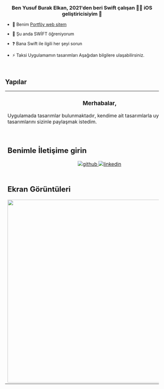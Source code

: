 


### <div align="center">Ben Yusuf Burak Elkan, 2021'den beri Swift çalışan 👨‍💻 iOS geliştiricisiyim 🚀</div>  
  

- 🔭 Benim [Portföy web sitem](https://yusufburakelkann.blogspot.com/)  
  

- 🌱 Şu anda SWİFT öğreniyorum  
  

- ❓ Bana Swift ile ilgili her şeyi sorun  
  

- ⚡ Taksi  Uygulamamın tasarımları Aşağıdan bilgilere ulaşabilirsiniz.  
  

<br/>  


## Yapılar
<table><tr><td valign="top" width="33%">



### <div align="center">Merhabalar,

Uygulamada tasarımlar bulunmaktadır, kendime ait tasarımlarla uygulamamın tasarımlarını sizinle paylaşmak istedim.

 

<br/>  


## Benimle İletişime girin 
<div align="center">
<a href="https://github.com/burakelkan" target="_blank">
<img src=https://img.shields.io/badge/github-%2324292e.svg?&style=for-the-badge&logo=github&logoColor=white alt=github style="margin-bottom: 5px;" />
</a>
<a href="https://linkedin.com/in/Yusuf Burak Elkan" target="_blank">
<img src=https://img.shields.io/badge/linkedin-%231E77B5.svg?&style=for-the-badge&logo=linkedin&logoColor=white alt=linkedin style="margin-bottom: 5px;" />
</a>  
</div>  
  

<br/>  


## Ekran Görüntüleri  
<img src="https://lh3.googleusercontent.com/b3T783AwQefylxwzkzZyrQ9gr5q3FAb2W2dxIyMqTDRuwIuHjMI2ZfOpzC3KaISzuXslBk3m8JyJrBN3RwbmzZtpJZple2zttcCq16IZOwvRh-UQrbt9MWmQ9r-llTzH90sHNvsswZiayiisNo1s_iVUAR2CnuLddSMh9hFNMD9nWRVrui08cHkxhNynvkkmfCOU" align="left" height="600" width="" />  
  

<br/>  


  

<br/>  

  

<br/>  

  

<br/>  


<br />
